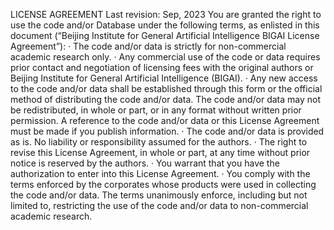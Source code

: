 LICENSE AGREEMENT
Last revision: Sep, 2023
You are granted the right to use the code and/or Database under the following terms, as enlisted in this document (“Beijing Institute for General Artificial Intelligence BIGAI License Agreement”):
·    The code and/or data is strictly for non-commercial academic research only.
·    Any commercial use of the code or data requires prior contact and negotiation of licensing fees with the original authors or Beijing Institute for General Artificial Intelligence (BIGAI).
·    Any new access to the code and/or data shall be established through this form or the official method of distributing the code and/or data. The code and/or data may not be redistributed, in whole or part, or in any format without written prior permission. A reference to  the code and/or data or this License Agreement must be made if you publish information.
·    The code and/or data is provided as is. No liability or responsibility assumed for the authors.
·    The right to revise this License Agreement, in whole or part, at any time without prior notice is reserved by the authors.
·    You warrant that you have the authorization to enter into this License Agreement.
·    You comply with the terms enforced by the corporates whose products were used in collecting the code and/or data. The terms unanimously enforce, including but not limited to, restricting the use of the code and/or data to non-commercial academic research.
